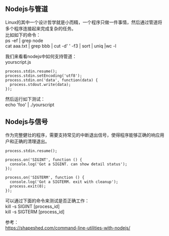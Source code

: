## Nodejs与管道

Linux的其中一个设计哲学就是小而精，一个程序只做一件事情，然后通过管道将多个程序连接起来完成复杂的任务。  
比如如下的命令：  
ps -ef | grep node  
cat aaa.txt | grep bbb | cut -d' ' -f3 | sort | uniq |wc -l  

我们来看看nodejs中如何支持管道：  
yourscript.js
```
process.stdin.resume();
process.stdin.setEncoding('utf8');
process.stdin.on('data', function(data) {
  process.stdout.write(data);
});
```
然后运行如下测试：   
echo 'foo' | ./yourscript

## Nodejs与信号
作为完整健壮的程序，需要支持常见的中断退出信号，使得程序能够正确的响应用户和正确的清理退出。
```
process.stdin.resume();

process.on('SIGINT', function () {
  console.log('Got a SIGINT. can show detail status');
});

process.on('SIGTERM', function () {
  console.log('Got a SIGTERM. exit with cleanup');
  process.exit(0);
});
```
可以通过下面的命令来测试是否正确工作：  
kill -s SIGINT [process_id]   
kill -s SIGTERM [process_id]    

参考：  
https://shapeshed.com/command-line-utilities-with-nodejs/
